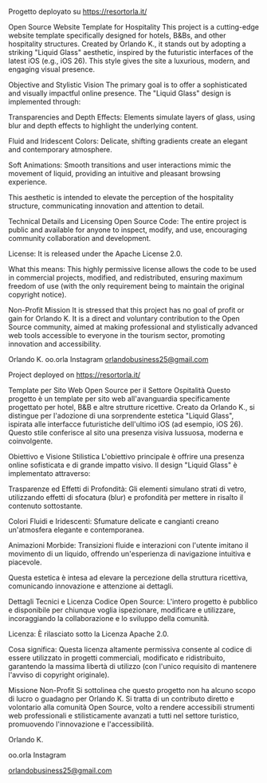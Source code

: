 Progetto deployato su https://resortorla.it/ 

Open Source Website Template for Hospitality
This project is a cutting-edge website template specifically designed for hotels, B&Bs, and other hospitality structures. Created by Orlando K., it stands out by adopting a striking "Liquid Glass" aesthetic, inspired by the futuristic interfaces of the latest iOS (e.g., iOS 26). This style gives the site a luxurious, modern, and engaging visual presence.

Objective and Stylistic Vision
The primary goal is to offer a sophisticated and visually impactful online presence. The "Liquid Glass" design is implemented through:

Transparencies and Depth Effects: Elements simulate layers of glass, using blur and depth effects to highlight the underlying content.

Fluid and Iridescent Colors: Delicate, shifting gradients create an elegant and contemporary atmosphere.

Soft Animations: Smooth transitions and user interactions mimic the movement of liquid, providing an intuitive and pleasant browsing experience.

This aesthetic is intended to elevate the perception of the hospitality structure, communicating innovation and attention to detail.

Technical Details and Licensing
Open Source Code: The entire project is public and available for anyone to inspect, modify, and use, encouraging community collaboration and development.

License: It is released under the Apache License 2.0.

What this means: This highly permissive license allows the code to be used in commercial projects, modified, and redistributed, ensuring maximum freedom of use (with the only requirement being to maintain the original copyright notice).

Non-Profit Mission
It is stressed that this project has no goal of profit or gain for Orlando K. It is a direct and voluntary contribution to the Open Source community, aimed at making professional and stylistically advanced web tools accessible to everyone in the tourism sector, promoting innovation and accessibility.

Orlando K. 
oo.orla Instagram 
orlandobusiness25@gmail.com






Project deployed on https://resortorla.it/ 

Template per Sito Web Open Source per il Settore Ospitalità
Questo progetto è un template per sito web all'avanguardia specificamente progettato per hotel, B&B e altre strutture ricettive. Creato da Orlando K., si distingue per l'adozione di una sorprendente estetica "Liquid Glass", ispirata alle interfacce futuristiche dell'ultimo iOS (ad esempio, iOS 26). Questo stile conferisce al sito una presenza visiva lussuosa, moderna e coinvolgente.

Obiettivo e Visione Stilistica
L'obiettivo principale è offrire una presenza online sofisticata e di grande impatto visivo. Il design "Liquid Glass" è implementato attraverso:

Trasparenze ed Effetti di Profondità: Gli elementi simulano strati di vetro, utilizzando effetti di sfocatura (blur) e profondità per mettere in risalto il contenuto sottostante.

Colori Fluidi e Iridescenti: Sfumature delicate e cangianti creano un'atmosfera elegante e contemporanea.

Animazioni Morbide: Transizioni fluide e interazioni con l'utente imitano il movimento di un liquido, offrendo un'esperienza di navigazione intuitiva e piacevole.

Questa estetica è intesa ad elevare la percezione della struttura ricettiva, comunicando innovazione e attenzione ai dettagli.

Dettagli Tecnici e Licenza
Codice Open Source: L'intero progetto è pubblico e disponibile per chiunque voglia ispezionare, modificare e utilizzare, incoraggiando la collaborazione e lo sviluppo della comunità.

Licenza: È rilasciato sotto la Licenza Apache 2.0.

Cosa significa: Questa licenza altamente permissiva consente al codice di essere utilizzato in progetti commerciali, modificato e ridistribuito, garantendo la massima libertà di utilizzo (con l'unico requisito di mantenere l'avviso di copyright originale).

Missione Non-Profit
Si sottolinea che questo progetto non ha alcuno scopo di lucro o guadagno per Orlando K. Si tratta di un contributo diretto e volontario alla comunità Open Source, volto a rendere accessibili strumenti web professionali e stilisticamente avanzati a tutti nel settore turistico, promuovendo l'innovazione e l'accessibilità.

Orlando K.

oo.orla Instagram

orlandobusiness25@gmail.com
